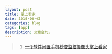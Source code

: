 ```yaml
---
layout: post
title: 掌上看家
date: 2018-08-05
categories: blog
tags: [app]
description: 文章金句。
---
```




>1. [一个软件闲置手机秒变监控摄像头掌上看家](http://www.lukou.com/userfeed/13725339) 
